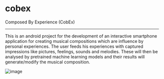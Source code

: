 # cobex
Composed By Experience (CobEx)

---

This is an android project for the development of an interactive smartphone application for creating musical compositions which are influence by personal experiences. The user feeds his experiences with captured impressions like pictures, feelings, sounds and melodies. These will then be analysed by pretrained machine learning models and their results will generate/modify the musical composition.

![image](https://user-images.githubusercontent.com/12977435/154077491-5773ea73-00b4-49d6-84db-0bd82f2e5be5.png)
